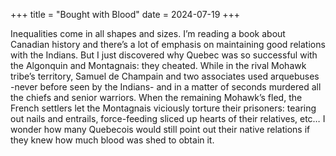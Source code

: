 +++
title = "Bought with Blood"
date = 2024-07-19
+++

Inequalities come in all shapes and sizes. I’m reading a book about Canadian history and there’s a lot of emphasis on maintaining good relations with the Indians. But I just discovered why Quebec was so successful with the Algonquin and Montagnais: they cheated. While in the rival Mohawk tribe’s territory, Samuel de Champain and two associates used arquebuses -never before seen by the Indians- and in a matter of seconds murdered all the chiefs and senior warriors. When the remaining Mohawk’s fled, the French settlers let the Montagnais viciously torture their prisoners: tearing out nails and entrails, force-feeding sliced up hearts of their relatives, etc… I wonder how many Quebecois would still point out their native relations if they knew how much blood was shed to obtain it.
